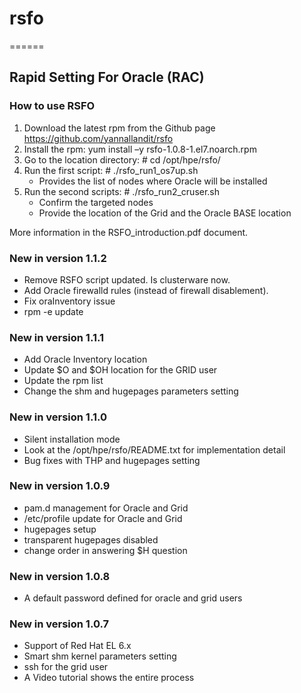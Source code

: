 # rsfo
======

Rapid Setting For Oracle (RAC)
------------------------------

### How to use RSFO

1. Download the latest rpm from the Github page https://github.com/yannallandit/rsfo 
2. Install the rpm: yum install –y rsfo-1.0.8-1.el7.noarch.rpm
3. Go to the location directory: # cd /opt/hpe/rsfo/
4. Run the first script: # ./rsfo_run1_os7up.sh
	* Provides the list of nodes where Oracle will be installed
5. Run the second scripts: # ./rsfo_run2_cruser.sh
	* Confirm the targeted nodes
	* Provide the location of the Grid and the Oracle BASE location

More information in the RSFO_introduction.pdf document.

### New in version 1.1.2
- Remove RSFO script updated. Is clusterware now.
- Add Oracle firewalld rules (instead of firewall disablement).
- Fix oraInventory issue
- rpm -e update

### New in version 1.1.1
- Add Oracle Inventory location
- Update $O and $OH location for the GRID user
- Update the rpm list
- Change the shm and hugepages parameters setting

### New in version 1.1.0
- Silent installation mode
- Look at the /opt/hpe/rsfo/README.txt for implementation detail
- Bug fixes with THP and hugepages setting

### New in version 1.0.9
- pam.d management for Oracle and Grid
- /etc/profile update for Oracle and Grid
- hugepages setup
- transparent hugepages disabled
- change order in answering $H question

### New in version 1.0.8

- A default password defined for oracle and grid users

### New in version 1.0.7

- Support of Red Hat EL 6.x
- Smart shm kernel parameters setting
- ssh for the grid user
- A Video tutorial shows the entire process

